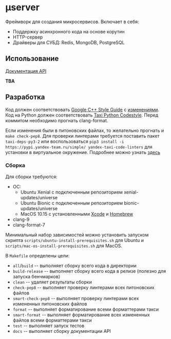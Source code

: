 # μserver
Фреймворк для создания микросервисов.
Включает в себя:
  * Поддержку асинхронного кода на основе корутин
  * HTTP-сервер
  * Драйверы для СУБД: Redis, MongoDB, PostgreSQL

## Использование
[Документация API](https://github.yandex-team.ru/pages/taxi/userver/)

**TBA**

## Разработка
Код должен соответствовать [Google C++ Style Guide](https://h.yandex-team.ru/?https%3A//google.github.io/styleguide/cppguide) с [изменениями](https://wiki.yandex-team.ru/users/sermp/backend-cpp-codestyle/).
Код на Python должен соответствовать [Taxi Python Codestyle](https://wiki.yandex-team.ru/taxi/backend/codestyle/).
Перед коммитом необходимо прогнать clang-format.

Если изменения были в питоновских файлах, то желательно прогнать и `make check-pep8`.
Для проверки линтерами требуется поставить пакет `taxi-deps-py3-2` или
воспользоваться `pip3 install -i https://pypi.yandex-team.ru/simple/ yandex-taxi-code-linters`
для установки в виртуальное окружение. Подробнее можно узнать [здесь](https://github.yandex-team.ru/taxi/code-linters/blob/master/README.md)

### Сборка

Для сборки требуются:
  * ОС:
    * Ubuntu Xenial c подключенным репозиторием xenial-updates/universe
    * Ubuntu Bionic c подключенным репозиторием bionic-updates/universe
    * MacOS 10.15 с установленными [Xcode](https://h.yandex-team.ru/?https%3A//apps.apple.com/us/app/xcode/id497799835) и [Homebrew](https://h.yandex-team.ru/?https%3A//brew.sh)
  * clang-9
  * clang-format-7

Минимальный набор зависимостей можно установить запуском скрипта `scripts/ubuntu-install-prerequisites.sh` для Ubuntu и `scripts/mac-os-install-prerequisites.sh` для MacOS.

В `Makefile` определены цели:
  * `all`/`build` -- выполняет сборку всего кода в директории
  * `build-release` -- выполняет сборку всего кода в релизе (полезно для запуска бенчмарков)
  * `clean` -- удаляет результаты сборки
  * `check-pep8` -- выполняет проверку линтерами всех питоновских файлов
  * `smart-check-pep8` -- выполняет проверку линтерами всех измененных питоновских файлов
  * `format` -- выполняет форматирование всеми форматтерами такси
  * `smart-format` -- выполняет форматирование всех измененных файлов всеми форматтерами такси
  * `test` -- выполняет запуск тестов
  * `docs` -- выполняет сборку документации API
